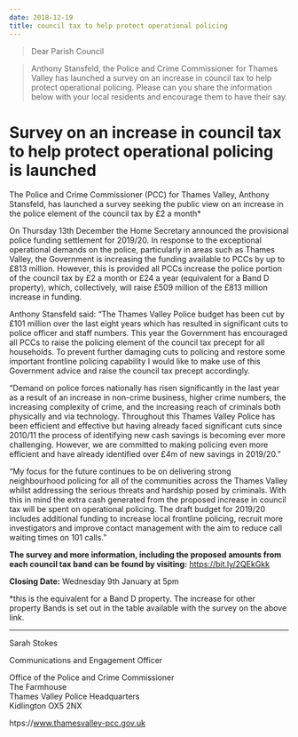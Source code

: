 ```yaml
---
date: 2018-12-19
title: council tax to help protect operational policing 
---
```



>  Dear Parish Council

>    Anthony Stansfeld, the Police and Crime Commissioner for Thames Valley has launched a survey on an increase in council tax to help protect operational policing.  Please can you share the information below with your local residents and encourage them to have their say.

 

 

# Survey on an increase in council tax to help protect operational policing is launched

 

The Police and Crime Commissioner (PCC) for Thames Valley, Anthony Stansfeld, has launched a survey seeking the public view on an increase in the police element of the council tax by £2 a month*

 

On Thursday 13th December the Home Secretary announced the provisional police funding settlement for 2019/20. In response to the exceptional operational demands on the police, particularly in areas such as Thames Valley, the Government is increasing the funding available to PCCs by up to £813 million. However, this is provided all PCCs increase the police portion of the council tax by £2 a month or £24 a year (equivalent for a Band D property), which, collectively, will raise £509 million of the £813 million increase in funding.

 

Anthony Stansfeld said: “The Thames Valley Police budget has been cut by £101 million over the last eight years which has resulted in significant cuts to police officer and staff numbers. This year the Government has encouraged all PCCs to raise the policing element of the council tax precept for all households. To prevent further damaging cuts to policing and restore some important frontline policing capability I would like to make use of this Government advice and raise the council tax precept accordingly.

 

“Demand on police forces nationally has risen significantly in the last year as a result of an increase in non-crime business, higher crime numbers, the increasing complexity of crime, and the increasing reach of criminals both physically and via technology. Throughout this Thames Valley Police has been efficient and effective but having already faced significant cuts since 2010/11 the process of identifying new cash savings is becoming ever more challenging. However, we are committed to making policing even more efficient and have already identified over £4m of new savings in 2019/20.”

 

“My focus for the future continues to be on delivering strong neighbourhood policing for all of the communities across the Thames Valley whilst addressing the serious threats and hardship posed by criminals. With this in mind the extra cash generated from the proposed increase in council tax will be spent on operational policing. The draft budget for 2019/20 includes additional funding to increase local frontline policing, recruit more investigators and improve contact management with the aim to reduce call waiting times on 101 calls.”

 

**The survey and more information, including the proposed amounts from each council tax band can be found by visiting:** https://bit.ly/2QEkGkk

 

**Closing Date:** Wednesday 9th January at 5pm

 

*this is the equivalent for a Band D property. The increase for other property Bands is set out in the table available with the survey on the above link.

 

---------

Sarah Stokes

Communications and Engagement Officer

 

Office of the Police and Crime Commissioner  
The Farmhouse  
Thames Valley Police Headquarters  
Kidlington OX5 2NX

htps://www.thamesvalley-pcc.gov.uk